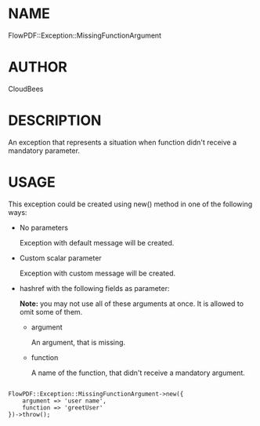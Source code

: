 # NAME

FlowPDF::Exception::MissingFunctionArgument

# AUTHOR

CloudBees

# DESCRIPTION

An exception that represents a situation when function didn't receive a mandatory parameter.

# USAGE

This exception could be created using new() method in one of the following ways:

- No parameters

    Exception with default message will be created.

- Custom scalar parameter

    Exception with custom message will be created.

- hashref with the following fields as parameter:

    **Note:** you may not use all of these arguments at once. It is allowed to omit some of them.

    - argument

        An argument, that is missing.

    - function

        A name of the function, that didn't receive a mandatory argument.

```

FlowPDF::Exception::MissingFunctionArgument->new({
    argument => 'user name',
    function => 'greetUser'
})->throw();

```